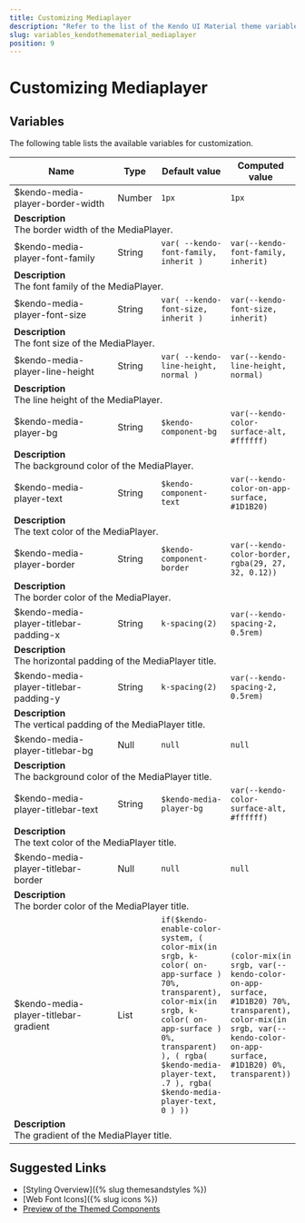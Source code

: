 ```yaml
---
title: Customizing Mediaplayer
description: "Refer to the list of the Kendo UI Material theme variables available for customization."
slug: variables_kendothemematerial_mediaplayer
position: 9
---
```


# Customizing Mediaplayer

## Variables

The following table lists the available variables for customization.

<table class="theme-variables">
    <colgroup>
    <col style="width: 200px; white-space:nowrap;" />
    <col />
    <col />
    <col />
</colgroup>
<thead>
    <tr>
        <th>Name</th>
        <th>Type</th>
        <th>Default value</th>
        <th>Computed value</th>
    </tr>
</thead>
<tbody>
        <tr>
    <td>$kendo-media-player-border-width</td>
    <td>Number</td>
    <td><code>1px</code></td>
    <td><code>1px</code></td>
</tr>
<tr>
    <td colspan="4" class="theme-variables-description-container"><div><b>Description</b><div class="theme-variables-description">The border width of the MediaPlayer.</div></div>
    </td>
</tr>
<tr>
    <td>$kendo-media-player-font-family</td>
    <td>String</td>
    <td><code>var( --kendo-font-family, inherit )</code></td>
    <td><code>var(--kendo-font-family, inherit)</code></td>
</tr>
<tr>
    <td colspan="4" class="theme-variables-description-container"><div><b>Description</b><div class="theme-variables-description">The font family of the MediaPlayer.</div></div>
    </td>
</tr>
<tr>
    <td>$kendo-media-player-font-size</td>
    <td>String</td>
    <td><code>var( --kendo-font-size, inherit )</code></td>
    <td><code>var(--kendo-font-size, inherit)</code></td>
</tr>
<tr>
    <td colspan="4" class="theme-variables-description-container"><div><b>Description</b><div class="theme-variables-description">The font size of the MediaPlayer.</div></div>
    </td>
</tr>
<tr>
    <td>$kendo-media-player-line-height</td>
    <td>String</td>
    <td><code>var( --kendo-line-height, normal )</code></td>
    <td><code>var(--kendo-line-height, normal)</code></td>
</tr>
<tr>
    <td colspan="4" class="theme-variables-description-container"><div><b>Description</b><div class="theme-variables-description">The line height of the MediaPlayer.</div></div>
    </td>
</tr>
<tr>
    <td>$kendo-media-player-bg</td>
    <td>String</td>
    <td><code>$kendo-component-bg</code></td>
    <td><code>var(--kendo-color-surface-alt, #ffffff)</code></td>
</tr>
<tr>
    <td colspan="4" class="theme-variables-description-container"><div><b>Description</b><div class="theme-variables-description">The background color of the MediaPlayer.</div></div>
    </td>
</tr>
<tr>
    <td>$kendo-media-player-text</td>
    <td>String</td>
    <td><code>$kendo-component-text</code></td>
    <td><code>var(--kendo-color-on-app-surface, #1D1B20)</code></td>
</tr>
<tr>
    <td colspan="4" class="theme-variables-description-container"><div><b>Description</b><div class="theme-variables-description">The text color of the MediaPlayer.</div></div>
    </td>
</tr>
<tr>
    <td>$kendo-media-player-border</td>
    <td>String</td>
    <td><code>$kendo-component-border</code></td>
    <td><code>var(--kendo-color-border, rgba(29, 27, 32, 0.12))</code></td>
</tr>
<tr>
    <td colspan="4" class="theme-variables-description-container"><div><b>Description</b><div class="theme-variables-description">The border color of the MediaPlayer.</div></div>
    </td>
</tr>
<tr>
    <td>$kendo-media-player-titlebar-padding-x</td>
    <td>String</td>
    <td><code>k-spacing(2)</code></td>
    <td><code>var(--kendo-spacing-2, 0.5rem)</code></td>
</tr>
<tr>
    <td colspan="4" class="theme-variables-description-container"><div><b>Description</b><div class="theme-variables-description">The horizontal padding of the MediaPlayer title.</div></div>
    </td>
</tr>
<tr>
    <td>$kendo-media-player-titlebar-padding-y</td>
    <td>String</td>
    <td><code>k-spacing(2)</code></td>
    <td><code>var(--kendo-spacing-2, 0.5rem)</code></td>
</tr>
<tr>
    <td colspan="4" class="theme-variables-description-container"><div><b>Description</b><div class="theme-variables-description">The vertical padding of the MediaPlayer title.</div></div>
    </td>
</tr>
<tr>
    <td>$kendo-media-player-titlebar-bg</td>
    <td>Null</td>
    <td><code>null</code></td>
    <td><code>null</code></td>
</tr>
<tr>
    <td colspan="4" class="theme-variables-description-container"><div><b>Description</b><div class="theme-variables-description">The background color of the MediaPlayer title.</div></div>
    </td>
</tr>
<tr>
    <td>$kendo-media-player-titlebar-text</td>
    <td>String</td>
    <td><code>$kendo-media-player-bg</code></td>
    <td><code>var(--kendo-color-surface-alt, #ffffff)</code></td>
</tr>
<tr>
    <td colspan="4" class="theme-variables-description-container"><div><b>Description</b><div class="theme-variables-description">The text color of the MediaPlayer title.</div></div>
    </td>
</tr>
<tr>
    <td>$kendo-media-player-titlebar-border</td>
    <td>Null</td>
    <td><code>null</code></td>
    <td><code>null</code></td>
</tr>
<tr>
    <td colspan="4" class="theme-variables-description-container"><div><b>Description</b><div class="theme-variables-description">The border color of the MediaPlayer title.</div></div>
    </td>
</tr>
<tr>
    <td>$kendo-media-player-titlebar-gradient</td>
    <td>List</td>
    <td><code>if($kendo-enable-color-system, ( color-mix(in srgb, k-color( on-app-surface ) 70%, transparent), color-mix(in srgb, k-color( on-app-surface ) 0%, transparent) ), ( rgba( $kendo-media-player-text, .7 ), rgba( $kendo-media-player-text, 0 ) ))</code></td>
    <td><code>(color-mix(in srgb, var(--kendo-color-on-app-surface, #1D1B20) 70%, transparent), color-mix(in srgb, var(--kendo-color-on-app-surface, #1D1B20) 0%, transparent))</code></td>
</tr>
<tr>
    <td colspan="4" class="theme-variables-description-container"><div><b>Description</b><div class="theme-variables-description">The gradient of the MediaPlayer title.</div></div>
    </td>
</tr>
</tbody>
</table>

## Suggested Links

* [Styling Overview]({% slug themesandstyles %})
* [Web Font Icons]({% slug icons %})
* [Preview of the Themed Components](../)


